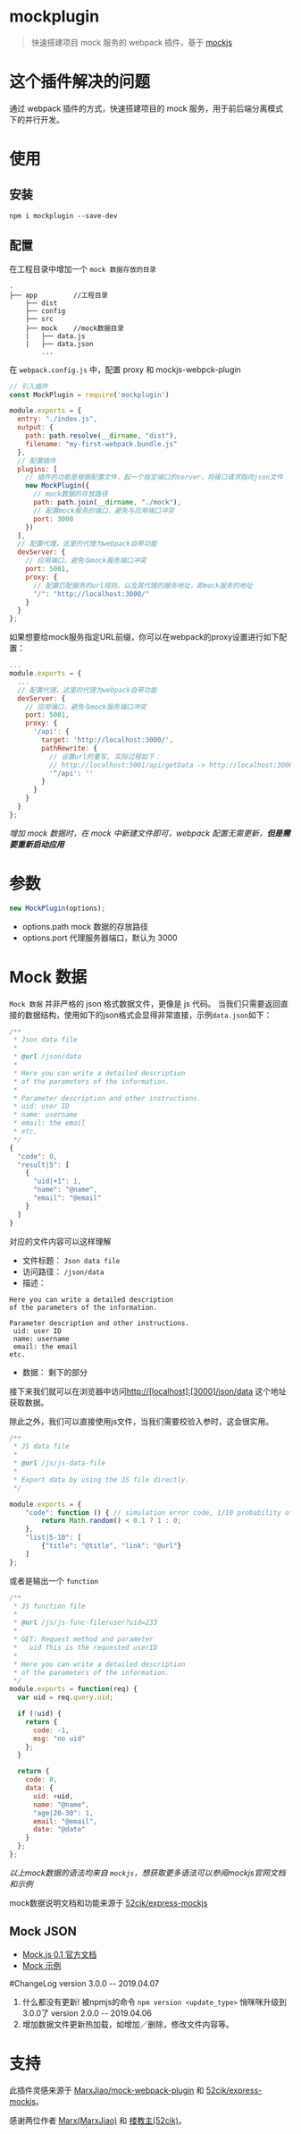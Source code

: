 # mockplugin


> 快速搭建项目 mock 服务的 webpack 插件，基于 [mockjs](https://github.com/nuysoft/Mock) 

# 这个插件解决的问题

通过 webpack 插件的方式，快速搭建项目的 mock 服务，用于前后端分离模式下的并行开发。

# 使用

## 安装

```
npm i mockplugin --save-dev
```

## 配置

在工程目录中增加一个 `mock 数据存放的目录`

```
.
├── app         //工程目录
    ├── dist
    ├── config
    ├── src
    ├── mock    //mock数据目录
    |   ├── data.js
    |   ├── data.json
        ...
```

在 `webpack.config.js` 中，配置 proxy 和 mockjs-webpck-plugin

```javascript
// 引入插件
const MockPlugin = require('mockplugin')

module.exports = {
  entry: "./index.js",
  output: {
    path: path.resolve(__dirname, "dist"),
    filename: "my-first-webpack.bundle.js"
  },
  // 配置插件
  plugins: [
    // 插件的功能是根据配置文件，起一个指定端口的server，将接口请求指向json文件
    new MockPlugin({
      // mock数据的存放路径
      path: path.join(__dirname, "./mock"),
      // 配置mock服务的端口，避免与应用端口冲突
      port: 3000
    })
  ],
  // 配置代理，这里的代理为webpack自带功能
  devServer: {
    // 应用端口，避免与mock服务端口冲突
    port: 5001,
    proxy: {
      // 配置匹配服务的url规则，以及其代理的服务地址，即mock服务的地址
      "/": "http://localhost:3000/"
    }
  }
};
```

如果想要给mock服务指定URL前缀，你可以在webpack的proxy设置进行如下配置：
```javascript
...
module.exports = {
  ...
  // 配置代理，这里的代理为webpack自带功能
  devServer: {
    // 应用端口，避免与mock服务端口冲突
    port: 5001,
    proxy: {
      '/api': {
        target: 'http://localhost:3000/',
        pathRewrite: {
          // 设置url的重写, 实际过程如下： 
          // http://localhost:5001/api/getData -> http://localhost:3000/getData
          '^/api': ''
        }
      }
    }
  }
};
```

_增加 mock 数据时，在 mock 中新建文件即可，webpack 配置无需更新，**但是需要重新启动应用**_

# 参数

```javascript
new MockPlugin(options);
```

* options.path mock 数据的存放路径
* options.port 代理服务器端口，默认为 3000

# Mock 数据

`Mock 数据` 并非严格的 json 格式数据文件，更像是 js 代码。
当我们只需要返回直接的数据结构，使用如下的json格式会显得非常直接，示例`data.json`如下：

```js
/**
 * Json data file
 *
 * @url /json/data
 *
 * Here you can write a detailed description
 * of the parameters of the information.
 *
 * Parameter description and other instructions.
 * uid: user ID
 * name: username
 * email: the email
 * etc.
 */
{
  "code": 0,
  "result|5": [
    {
      "uid|+1": 1,
      "name": "@name",
      "email": "@email"
    }
  ]
}
```

对应的文件内容可以这样理解

* 文件标题： `Json data file`
* 访问路径： `/json/data`
* 描述：
```
Here you can write a detailed description
of the parameters of the information.

Parameter description and other instructions.
 uid: user ID
 name: username
 email: the email
etc.
```
* 数据： 剩下的部分

接下来我们就可以在浏览器中访问<http://[localhost]:[3000]/json/data> 这个地址获取数据。

除此之外，我们可以直接使用js文件，当我们需要校验入参时，这会很实用。

``` js
/**
 * JS data file
 *
 * @url /js/js-data-file
 *
 * Export data by using the JS file directly.
 */

module.exports = {
    "code": function () { // simulation error code, 1/10 probability of error code 1.
        return Math.random() < 0.1 ? 1 : 0;
    },
    "list|5-10": [
        {"title": "@title", "link": "@url"}
    ]
};
```

或者是输出一个 `function`

``` js
/**
 * JS function file
 *
 * @url /js/js-func-file/user?uid=233
 *
 * GET: Request method and parameter
 *   uid This is the requested userID
 *
 * Here you can write a detailed description
 * of the parameters of the information.
 */
module.exports = function(req) {
  var uid = req.query.uid;

  if (!uid) {
    return {
      code: -1,
      msg: "no uid"
    };
  }

  return {
    code: 0,
    data: {
      uid: +uid,
      name: "@name",
      "age|20-30": 1,
      email: "@email",
      date: "@date"
    }
  };
};
```

_以上mock数据的语法均来自 `mockjs`，想获取更多语法可以参阅mockjs官网文档和示例_

mock数据说明文档和功能来源于 [52cik/express-mockjs](https://github.com/52cik/express-mockjs)

## Mock JSON
* [Mock.js 0.1 官方文档](https://github.com/nuysoft/Mock/wiki)
* [Mock 示例](http://mockjs-lite.js.org/docs/examples.html)

#ChangeLog
version 3.0.0 -- 2019.04.07
1. 什么都没有更新! 被npmjs的命令 `npm version <update_type>` 悄咪咪升级到3.0.0了
version 2.0.0 -- 2019.04.06
1. 增加数据文件更新热加载，如增加／删除，修改文件内容等。

# 支持
此插件灵感来源于 [MarxJiao/mock-webpack-plugin](.https://github.com/MarxJiao/mock-webpack-plugin) 和 [52cik/express-mockjs](https://github.com/52cik/express-mockjs)。

感谢两位作者 [Marx(MarxJiao)](https://github.com/MarxJiao) 和 [楼教主(52cik)](https://github.com/52cik)。
